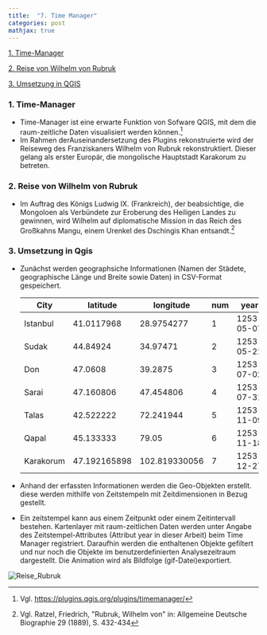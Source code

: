 ```yaml
---
title:  "7. Time Manager"
categories: post
mathjax: true
---
```


[1. Time-Manager](#1-time-manager)

[2. Reise von Wilhelm von Rubruk](#2-reise-von-wilhelm-von-rubruk)

[3. Umsetzung in QGIS](#3-umsetzung-in-qgis)


### 1. Time-Manager
  * Time-Manager ist eine erwarte Funktion von Sofware QGIS, mit dem die raum-zeitliche Daten visualisiert werden können.[^1]
  * Im Rahmen derAuseinandersetzung des Plugins rekonstruierte wird der Reiseweg des Franziskaners Wilhelm von Rubruk rekonstruktiert.
    Dieser gelang als erster Europär, die mongolische Hauptstadt Karakorum zu betreten.


### 2. Reise von Wilhelm von Rubruk
  * Im Auftrag des Königs Ludwig IX. (Frankreich), der beabsichtige, die Mongoloen als Verbündete zur Eroberung des Heiligen Landes
    zu gewinnen, wird Wilhelm auf diplomatische Mission in das Reich des Großkahns Mangu, einem Urenkel des Dschingis Khan entsandt.[^2]

### 3. Umsetzung in Qgis
  * Zunächst werden geographsiche Informationen (Namen der Städete, geographische Länge und Breite sowie Daten) in CSV-Format gespeichert.  
  
    |City|latitude|longitude|num|year|
    |-------|-------|-------|------|------|
    |Istanbul|41.0117968|28.9754277|1|1253-05-07|
    |Sudak|44.84924|34.97471|2|1253-05-21|
    |Don|47.0608|39.2875|3|1253-07-02|
    |Sarai|47.160806|47.454806|4|1253-07-31|
    |Talas|42.522222|72.241944|5|1253-11-09|
    |Qapal|45.133333|79.05|6|1253-11-18|
    |Karakorum|47.192165898|102.819330056|7|1253-12-27|

  * Anhand der erfassten Informationen werden die Geo-Objekten erstellt.  
  diese werden mithilfe von Zeitstempeln mit Zeitdimensionen in Bezug gestellt. 
    
  * Ein zeitstempel kann aus einem Zeitpunkt oder einem Zeitintervall bestehen. 
  Kartenlayer mit raum-zeitlichen Daten werden unter Angabe des Zeitstempel-Attributes (Attribut year in dieser Arbeit) beim Time Manager registriert.
  Daraufhin werden die enthaltenen Objekte gefiltert und nur noch die Objekte im benutzerdefinierten Analysezeitraum dargestellt. 
  Die Animation wird als Bildfolge (gif-Datei)exportiert. 

  
![Reise_Rubruk](https://github.com/Monsieur-Park/monsieur-park.github.io/blob/master/_Images/Reise_Rubruk.gif?raw=true)

  
  [^1]: Vgl. https://plugins.qgis.org/plugins/timemanager/
  
  [^2]: Vgl. Ratzel, Friedrich, "Rubruk, Wilhelm von" in: Allgemeine Deutsche Biographie 29 (1889), S. 432-434
